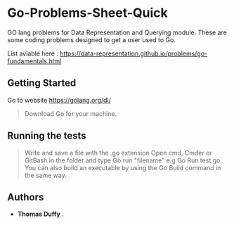 # Go-Problems-Sheet-Quick
GO lang problems for Data Representation and Querying module. These are some coding problems designed to get a user used to Go.

List aviable here : https://data-representation.github.io/problems/go-fundamentals.html


## Getting Started

Go to website https://golang.org/dl/ 
>Download Go for your machine.



## Running the tests

>Write and save a file with the .go extension 
>Open cmd, Cmder or GitBash in the folder and type Go run "filename" e.g Go Run test.go. You can also build an executable by using the     Go Build command in the same way.





## Authors

* **Thomas Duffy** .





